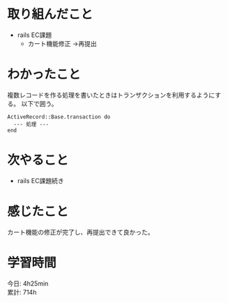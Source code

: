 # 取り組んだこと       
- rails EC課題
  - カート機能修正 →再提出
# わかったこと  
複数レコードを作る処理を書いたときはトランザクションを利用するようにする。
以下で囲う。
```
ActiveRecord::Base.transaction do  
  --- 処理 ---  
end
```
# 次やること  
- rails EC課題続き
# 感じたこと  
カート機能の修正が完了し、再提出できて良かった。  
# 学習時間  
今日: 4h25min                  
累計: 714h                      
